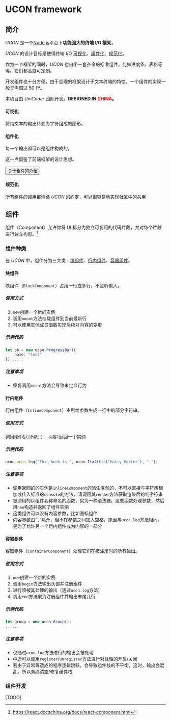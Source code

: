 # UCON framework

## 简介

_UCON_ 是一个[Node.js](https://nodejs.org/)平台下**功能强大的终端 I/O 框架**。

_UCON_ 的设计目标是使得终端 I/O [可视化](#可视化)、[组件化](#组件化)、[规范化](#规范化)。

作为一个框架的同时，_UCON_ 也自带一套齐全的标准组件，比如进度条、表格等等。它们都高度可定制。

开发组件也十分方便，由于合理的框架设计于文本终端的特性，一个组件的实现一般无需超过 50 行。

本项目由 _UniCoder_ 团队开发。**DESIGNED IN <span style="color:red">CHINA</span>。**

#### 可视化

将纯文本的输出转变为字符组成的图形。

#### 组件化

每一个输出都可以是组件构成的。

这一点借鉴了前端框架的设计思想。

[<button>关于组件的介绍</button>](#组件)

#### 规范化

所有组件的调用都遵循 _UCON_ 的约定，可以很容易地实现社区中的共用

## 组件

组件（Component）允许你将 UI 拆分为独立可复用的代码片段，并对每个片段进行独立构思。[^1]

### 组件种类

在 _UCON_ 中，组件分为三大类：[块组件](#块组件)、[行内组件](#行内组件)、[容器组件](#容器组件)。

#### 块组件

块组件（`BlockComponent`）占用一行或多行，不监听输入。

##### 使用方式

1. `new`创建一个新的实例
2. 调用`mount`方法挂载组件到当前最新行
3. 可以使用其他成员函数实现后续对内容的变更

##### 示例代码

```typescript
let pb = new ucon.ProgressBar({
    name: "test"
})......
```

##### 注意事项

- 重复调用`mount`方法会导致未定义行为

#### 行内组件

行内组件（`InlineComponent`）由所给参数生成一行中的部分字符串。

##### 使用方式

调用`组件名([参数][...内容)`返回一个实例

##### 示例代码

```typescript
ucon.ucon.log("This book is ", ucon.Italitic("Harry Potter"), ".");
```

##### 注意事项

- 调用返回的的实例是`InlineComponent`的派生类型的，不可以直接与字符串相加或传入标准的`console`的方法，请调用其`render`方法获取渲染后的纯字符串
- 被调用的以组件名称命名的函数，实为一种语法糖。这些函数处理参数，然后用`new`构造并返回了组件实例
- 这类组件可以没有内容参数，比如图标组件
- 内容参数由“`,`”隔开，但不在参数之间加入空格，原因与`ucon.log`方法相同，是为了允许另一个行内组件成为内容的一部分

#### 容器组件

容器组件（`ContainerComponent`）处理它们在被注册时的所有输出。

##### 使用方式

1. `new`创建一个新的实例
2. 调用`begin`方法输出头部并注册组件
3. 进行须被其处理的输出（通过`ucon.log`方法）
4. 调用`end`方法取消注册组件并输出末尾几行

##### 示例代码

```typescript
let group = new ucon.Group();
......
```

##### 注意事项

- 仅通过`ucon.log`方法进行的输出会被处理
- 中途可以调用`register`/`unregister`方法进行对处理的开启/关闭
- 若由于异常等造成的程序逻辑跳跃，会导致组件栈的不平衡，这时，输出会混乱，所以务必清空/修复组件栈

### 组件开发

[TODO]

[^1]: https://react.docschina.org/docs/react-component.html
